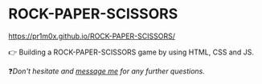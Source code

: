 # ROCK-PAPER-SCISSORS
https://pr1m0x.github.io/ROCK-PAPER-SCISSORS/

👉 Building a ROCK-PAPER-SCISSORS game by using HTML, CSS and JS.

❓*Don't hesitate and [message me](mailto:kraemer.timo1@gmail.com) for any further questions.*
